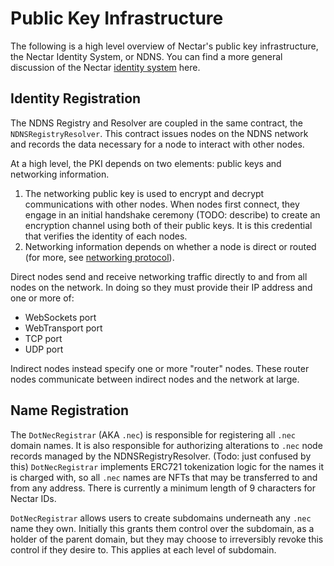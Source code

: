 # Public Key Infrastructure

The following is a high level overview of Nectar's public key infrastructure, the Nectar Identity System, or NDNS.
You can find a more general discussion of the Nectar [identity system](./identity_system.md) here.

## Identity Registration

The NDNS Registry and Resolver are coupled in the same contract, the `NDNSRegistryResolver`.
This contract issues nodes on the NDNS network and records the data necessary for a node to interact with other nodes.

At a high level, the PKI depends on two elements: public keys and networking information.

1. The networking public key is used to encrypt and decrypt communications with other nodes.
When nodes first connect, they engage in an initial handshake ceremony (TODO: describe) to create an encryption channel using both of their public keys.
It is this credential that verifies the identity of each nodes.
2. Networking information depends on whether a node is direct or routed (for more, see [networking protocol](./networking_protocol.md)).

Direct nodes send and receive networking traffic directly to and from all nodes on the network. In doing so they must provide their IP address and one or more of:
* WebSockets port
* WebTransport port
* TCP port
* UDP port

Indirect nodes instead specify one or more "router" nodes.
These router nodes communicate between indirect nodes and the network at large.

## Name Registration

The `DotNecRegistrar` (AKA `.nec`) is responsible for registering all `.nec` domain names.
It is also responsible for authorizing alterations to `.nec` node records managed by the NDNSRegistryResolver. (Todo: just confused by this)
`DotNecRegistrar` implements ERC721 tokenization logic for the names it is charged with, so all `.nec` names are NFTs that may be transferred to and from any address.
There is currently a minimum length of 9 characters for Nectar IDs.

`DotNecRegistrar` allows users to create subdomains underneath any `.nec` name they own.
Initially this grants them control over the subdomain, as a holder of the parent domain, but they may choose to irreversibly revoke this control if they desire to.
This applies at each level of subdomain.
